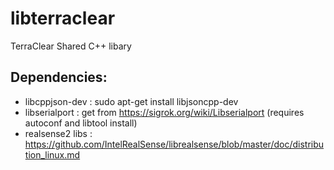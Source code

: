 # libterraclear

TerraClear Shared C++ libary

Dependencies:
----------------
- libcppjson-dev :  sudo apt-get install libjsoncpp-dev
- libserialport : get from https://sigrok.org/wiki/Libserialport (requires autoconf and libtool install)
- realsense2 libs : https://github.com/IntelRealSense/librealsense/blob/master/doc/distribution_linux.md
